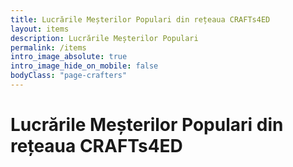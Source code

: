 ```yaml
---
title: Lucrările Meșterilor Populari din rețeaua CRAFTs4ED
layout: items
description: Lucrările Meșterilor Populari
permalink: /items
intro_image_absolute: true
intro_image_hide_on_mobile: false
bodyClass: "page-crafters"
---
```


# Lucrările Meșterilor Populari din rețeaua CRAFTs4ED